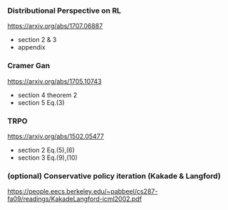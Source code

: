 ### Distributional Perspective on RL
https://arxiv.org/abs/1707.06887
- section 2 & 3
- appendix

### Cramer Gan
https://arxiv.org/abs/1705.10743
- section 4 theorem 2
- section 5 Eq.(3)

### TRPO
https://arxiv.org/abs/1502.05477
- section 2 Eq.(5),(6)
- section 3 Eq.(9),(10)

### (optional) Conservative policy iteration (Kakade & Langford)
https://people.eecs.berkeley.edu/~pabbeel/cs287-fa09/readings/KakadeLangford-icml2002.pdf
